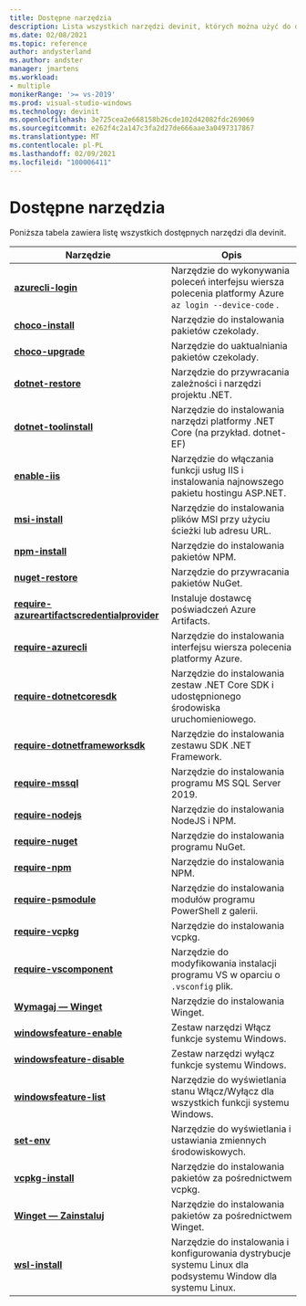 ```yaml
---
title: Dostępne narzędzia
description: Lista wszystkich narzędzi devinit, których można użyć do dostosowania środowiska programistycznego.
ms.date: 02/08/2021
ms.topic: reference
author: andysterland
ms.author: andster
manager: jmartens
ms.workload:
- multiple
monikerRange: '>= vs-2019'
ms.prod: visual-studio-windows
ms.technology: devinit
ms.openlocfilehash: 3e725cea2e668158b26cde102d42082fdc269069
ms.sourcegitcommit: e262f4c2a147c3fa2d27de666aae3a0497317867
ms.translationtype: MT
ms.contentlocale: pl-PL
ms.lasthandoff: 02/09/2021
ms.locfileid: "100006411"
---
```

# <a name="available-tools"></a>Dostępne narzędzia

Poniższa tabela zawiera listę wszystkich dostępnych narzędzi dla devinit.

| Narzędzie                                                                                             | Opis                                                                                                 |
|--------------------------------------------------------------------------------------------------|-------------------------------------------------------------------------------------------------------------|
| [**azurecli-login**](tool-azurecli-login.md)                                                     | Narzędzie do wykonywania poleceń interfejsu wiersza polecenia platformy Azure `az login --device-code` .                                             |
| [**choco-install**](tool-choco-install.md)                                                       | Narzędzie do instalowania pakietów czekolady.                                                                        |
| [**choco-upgrade**](tool-choco-upgrade.md)                                                       | Narzędzie do uaktualniania pakietów czekolady.                                                                        |
| [**dotnet-restore**](tool-dotnet-restore.md)                                                     | Narzędzie do przywracania zależności i narzędzi projektu .NET.                                               |
| [**dotnet-toolinstall**](tool-dotnet-toolinstall.md)                                             | Narzędzie do instalowania narzędzi platformy .NET Core (na przykład. dotnet-EF)                                                |
| [**enable-iis**](tool-enable-iis.md)                                                             | Narzędzie do włączania funkcji usług IIS i instalowania najnowszego pakietu hostingu ASP.NET.                                  |
| [**msi-install**](tool-msi-install.md)                                                           | Narzędzie do instalowania plików MSI przy użyciu ścieżki lub adresu URL.                                                              |
| [**npm-install**](tool-npm-install.md)                                                           | Narzędzie do instalowania pakietów NPM.                                                                               |
| [**nuget-restore**](tool-nuget-restore.md)                                                       | Narzędzie do przywracania pakietów NuGet.                                                                         |
| [**require-azureartifactscredentialprovider**](tool-require-azureartifactscredentialprovider.md) | Instaluje dostawcę poświadczeń Azure Artifacts.                                                           |
| [**require-azurecli**](tool-require-azurecli.md)                                                 | Narzędzie do instalowania interfejsu wiersza polecenia platformy Azure.                                                                              |
| [**require-dotnetcoresdk**](tool-require-dotnetcoresdk.md)                                       | Narzędzie do instalowania zestaw .NET Core SDK i udostępnionego środowiska uruchomieniowego.                                                       |
| [**require-dotnetframeworksdk**](tool-require-dotnetframeworksdk.md)                             | Narzędzie do instalowania zestawu SDK .NET Framework.                                                                     |
| [**require-mssql**](tool-require-mssql.md)                                                       | Narzędzie do instalowania programu MS SQL Server 2019.                                                                         |
| [**require-nodejs**](tool-require-nodejs.md)                                                     | Narzędzie do instalowania NodeJS i NPM.                                                                             |
| [**require-nuget**](tool-require-nuget.md)                                                       | Narzędzie do instalowania programu NuGet.                                                                                      |
| [**require-npm**](tool-require-npm.md)                                                           | Narzędzie do instalowania NPM.                                                                                        |
| [**require-psmodule**](tool-require-psmodule.md)                                                 | Narzędzie do instalowania modułów programu PowerShell z galerii.                                                        |
| [**require-vcpkg**](tool-require-vcpkg.md)                                                       | Narzędzie do instalowania vcpkg.                                                                                      |
| [**require-vscomponent**](tool-require-vscomponent.md)                                           | Narzędzie do modyfikowania instalacji programu VS w oparciu o `.vsconfig` plik.                                                |
| [**Wymagaj — Winget**](tool-require-winget.md)                                                     | Narzędzie do instalowania Winget.                                                                                     |
| [**windowsfeature-enable**](tool-windowsfeature-enable.md)                                       | Zestaw narzędzi Włącz funkcje systemu Windows.                                                                           |
| [**windowsfeature-disable**](tool-windowsfeature-disable.md)                                     | Zestaw narzędzi wyłącz funkcje systemu Windows.                                                                          |
| [**windowsfeature-list**](tool-windowsfeature-list.md)                                           | Narzędzie do wyświetlania stanu Włącz/Wyłącz dla wszystkich funkcji systemu Windows.                                              |
| [**set-env**](tool-set-env.md)                                                                   | Narzędzie do wyświetlania i ustawiania zmiennych środowiskowych.                                                                 |
| [**vcpkg-install**](tool-vcpkg-install.md)                                                       | Narzędzie do instalowania pakietów za pośrednictwem vcpkg.                                                                         |
| [**Winget — Zainstaluj**](tool-winget-install.md)                                                     | Narzędzie do instalowania pakietów za pośrednictwem Winget.                                                                        |
| [**wsl-install**](tool-wsl-install.md)                                                           | Narzędzie do instalowania i konfigurowania dystrybucje systemu Linux dla podsystemu Window dla systemu Linux.                             |
